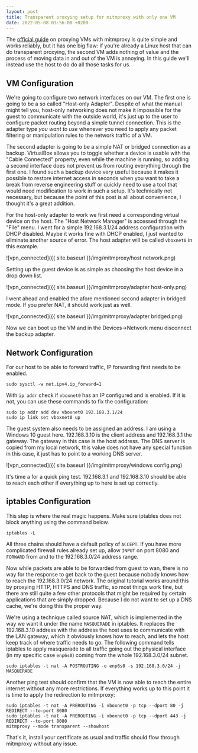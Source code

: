 ```yaml
---
layout: post
title: Transparent proxying setup for mitmproxy with only one VM
date: 2022-05-08 03:56:00 +0200
---
```


The [official guide](https://docs.mitmproxy.org/stable/howto-transparent-vms/) on proxying VMs with mitmproxy is quite simple and works reliably, but it has one big flaw: if you're already a Linux host that can do transparent proxying, the second VM adds nothing of value and the process of moving data in and out of the VM is annoying. In this guide we'll instead use the host to do do all those tasks for us.

## VM Configuration

We're going to configure two network interfaces on our VM. The first one is going to be a so called "Host-only Adapter". Despite of what the manual might tell you, host-only networking does not make it impossible for the guest to communicate with the outside world, it's just up to the user to configure packet routing beyond a simple tunnel connection. This is the adapter type *you want to use* whenever you need to apply any packet filtering or manipulation rules to the network traffic of a VM.

The second adapter is going to be a simple NAT or bridged connection as a backup. VirtualBox allows you to toggle whether a device is usable with the "Cable Connected" property, even while the machine is running, so adding a second interface does not prevent us from routing everything through the first one. I found such a backup device very useful because it makes it possible to restore internet access in seconds when you want to take a break from reverse engineering stuff or quickly need to use a tool that would need modification to work in such a setup. It's technically not necessary, but because the point of this post is all about convenience, I thought it's a great addition.

For the host-only adapter to work we first need a corresponding virtual device on the host. The "Host Network Manager" is accessed through the "File" menu. I went for a simple 192.168.3.1/24 address configuration with DHCP disabled. Maybe it works fine with DHCP enabled, I just wanted to eliminate another source of error. The host adapter will be called `vboxnet0` in this example.

![vpn_connected]({{ site.baseurl }}/img/mitmproxy/host network.png)

Setting up the guest device is as simple as choosing the host device in a drop down list.

![vpn_connected]({{ site.baseurl }}/img/mitmproxy/adapter host-only.png)

I went ahead and enabled the afore mentioned second adapter in bridged mode. If you prefer NAT, it should work just as well.

![vpn_connected]({{ site.baseurl }}/img/mitmproxy/adapter bridged.png)

Now we can boot up the VM and in the Devices->Network menu disconnect the backup adapter.

## Network Configuration

For our host to be able to forward traffic, IP forwarding first needs to be enabled.

    sudo sysctl -w net.ipv4.ip_forward=1

With `ip addr` check if `vboxnet0` has an IP configured and is enabled. If it is not, you can use these commands to fix the configuration:

    sudo ip addr add dev vboxnet0 192.168.3.1/24
    sudo ip link set vboxnet0 up

The guest system also needs to be assigned an address. I am using a Windows 10 guest here. 192.168.3.10 is the client address and 192.168.3.1 the gateway. The gateway in this case is the host address. The DNS server is copied from my local network, this value does not have any special function in this case, it just has to point to a working DNS server.

![vpn_connected]({{ site.baseurl }}/img/mitmproxy/windows config.png)

It's time a for a quick ping test. 192.168.3.1 and 192.168.3.10 should be able to reach each other if everything up to here is set up correctly.

## iptables Configuration

This step is where the real magic happens. Make sure iptables does not block anything using the command below.

    iptables -L

All three chains should have a default policy of `ACCEPT`. If you have more complicated firewall rules already set up, allow `INPUT` on port 8080 and `FORWARD` from and to the 192.168.3.0/24 address range.

Now while packets are able to be forwarded from guest to wan, there is no way for the response to get back to the guest because nobody knows how to reach the 192.168.3.0/24 network. The original tutorial works around this by proxying HTTP, HTTPS and DNS traffic, so most things work fine, but there are still quite a few other protocols that might be required by certain applications that are simply dropped. Because I do not want to set up a DNS cache, we're doing this the proper way.

We're using a technique called source NAT, which is implemented in the way we want it under the name `MASQUERADE` in iptables. It replaces the 192.168.3.10 address with the address the host uses to communicate with the LAN gateway, which it obviously knows how to reach, and lets the host keep track of where traffic needs to go. The following command tells iptables to apply masquerade to all traffic going out the physical interface (in my specific case `enp6s0`) coming from the whole 192.168.3.0/24 subnet.

    sudo iptables -t nat -A POSTROUTING -o enp6s0 -s 192.168.3.0/24 -j MASQUERADE

Another ping test should confirm that the VM is now able to reach the entire internet without any more restrictions. If everything works up to this point it is time to apply the redirection to mitmproxy:

    sudo iptables -t nat -A PREROUTING -i vboxnet0 -p tcp --dport 80 -j REDIRECT --to-port 8080
    sudo iptables -t nat -A PREROUTING -i vboxnet0 -p tcp --dport 443 -j REDIRECT --to-port 8080
    mitmproxy --mode transparent --showhost

That's it, install your certificate as usual and traffic should flow through mitmproxy without any issue.
